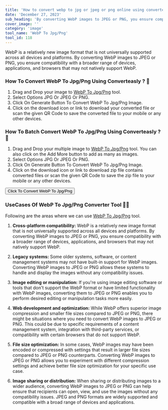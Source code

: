 ```yaml
---
title: 'How to convert webp to jpg or jpeg or png online using converteasly ?'
date: 'December 27, 2023'
sub_heading: 'By converting WebP images to JPEG or PNG, you ensure compatibility with a broader range of devices, applications,'
cover_image: ''
category: 'image'
tool_name: 'WebP To Jpg/Png'
tool_id: 118
---
```


WebP is a relatively new image format that is not universally supported across all devices and platforms. By converting WebP images to JPEG or PNG, you ensure compatibility with a broader range of devices, applications, and browsers that may not natively support WebP.

### How To Convert WebP To Jpg/Png Using Converteasly ? 🌄

1. Drag and Drop your image to [WebP To Jpg/Png](https://www.converteasly.com/uploads/webp-to-jpgpng/118) tool.
2. Select Options JPG Or JPEG Or PNG.
3. Click On Generate Button To Convert WebP To Jpg/Png Image.
4. Click on the download icon or link to download your converted file or scan the given QR Code to save the converted file to your mobile or any other devices.

### How To Batch Convert WebP To Jpg/Png Using Converteasly ? 🌄

1. Drag and Drop your multiple image to [WebP To Jpg/Png](https://www.converteasly.com/uploads/webp-to-jpgpng/118) tool.
You can also click on the Add More button to add as many as images.
2. Select Options JPG Or JPEG Or PNG.
3. Click On Generate Button To Convert WebP To Jpg/Png Image.
4. Click on the download icon or link to download zip file contains converted files or scan the given QR Code to save the zip file to your mobile or any other devices.

<button url='https://www.converteasly.com/uploads/webp-to-jpgpng/118'>Click To Convert WebP To Jpg/Png</button>


### UseCases Of WebP To Jpg/Png Converter Tool 🙇‍♀️

Following are the areas where we can use [WebP To Jpg/Png](https://www.converteasly.com/uploads/webp-to-jpgpng/118) tool.

1. **Cross-platform compatibility:** WebP is a relatively new image format that is not universally supported across all devices and platforms. By converting WebP images to JPEG or PNG, you ensure compatibility with a broader range of devices, applications, and browsers that may not natively support WebP.

2. **Legacy systems:** Some older systems, software, or content management systems may not have built-in support for WebP images. Converting WebP images to JPEG or PNG allows these systems to handle and display the images without any compatibility issues.

3. **Image editing or manipulation:** If you're using image editing software or tools that don't support the WebP format or have limited functionality with WebP images, converting them to JPEG or PNG enables you to perform desired editing or manipulation tasks more easily.

4. **Web development and optimization:** While WebP offers superior image compression and smaller file sizes compared to JPEG or PNG, there might be situations where you need to convert WebP images to JPEG or PNG. This could be due to specific requirements of a content management system, integration with third-party services, or compatibility with certain browsers that do not support WebP.

5. **File size optimization:** In some cases, WebP images may have been encoded or compressed with settings that result in larger file sizes compared to JPEG or PNG counterparts. Converting WebP images to JPEG or PNG allows you to experiment with different compression settings and achieve better file size optimization for your specific use case.

6. **Image sharing or distribution:** When sharing or distributing images to a wider audience, converting WebP images to JPEG or PNG can help ensure that recipients can open, view, and use the images without any compatibility issues. JPEG and PNG formats are widely supported and compatible with a broad range of devices and applications.
